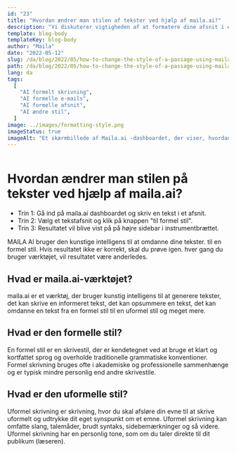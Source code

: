 ```yaml
---
id: "23"
title: "Hvordan ændrer man stilen af tekster ved hjælp af maila.ai?"
description: "Vi diskuterer vigtigheden af at formatere dine afsnit i en formel stil. maila.ai er en platform, der giver dig mulighed for nemt at skrive og sende e-mails i en formel stil."
template: blog-body
templateKey: blog-body
author: "Maila"
date: "2022-05-12"
slug: /da/blog/2022/05/how-to-change-the-style-of-a-passage-using-maila-ai
path: /da/blog/2022/05/how-to-change-the-style-of-a-passage-using-maila-ai
lang: da
tags:
  [
    "AI formelt skrivning",
    "AI formelle e-mails",
    "AI formelle afsnit",
    "AI ændre stil",
  ]
image: ../images/formatting-style.png
imageStatus: true
imageAlt: "Et skærmbillede af Maila.ai -dashboardet, der viser, hvordan man vælger tekst- og formateringsstil"
---
```


```toc

```

# Hvordan ændrer man stilen på tekster ved hjælp af maila.ai?

- Trin 1: Gå ind på maila.ai dashboardet og skriv en tekst i et afsnit.
- Trin 2: Vælg et tekstafsnit og klik på knappen "til formel stil".
- Trin 3: Resultatet vil blive vist på på højre sidebar i instrumentbrættet.

MAILA AI bruger den kunstige intelligens til at omdanne dine tekster. til en formel stil. Hvis resultatet ikke er korrekt, skal du prøve igen. hver gang du bruger værktøjet, vil resultatet være anderledes.

## Hvad er maila.ai-værktøjet?

maila.ai er et værktøj, der bruger kunstig intelligens til at generere tekster, det kan skrive en informeret tekst, det kan opsummere en tekst, det kan omdanne en tekst fra en formel stil til en uformel stil og meget mere.

## Hvad er den formelle stil?

En formel stil er en skrivestil, der er kendetegnet ved at bruge et klart og kortfattet sprog og overholde traditionelle grammatiske konventioner. Formel skrivning bruges ofte i akademiske og professionelle sammenhænge og er typisk mindre personlig end andre skrivestile.

## Hvad er den uformelle stil?

Uformel skrivning er skrivning, hvor du skal afsløre din evne til at skrive uformelt og udtrykke dit eget synspunkt om et emne. Uformel skrivning kan omfatte slang, talemåder, brudt syntaks, sidebemærkninger og så videre. Uformel skrivning har en personlig tone, som om du taler direkte til dit publikum (læseren).
